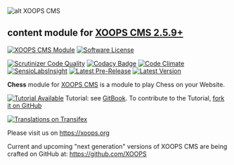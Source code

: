 ![alt XOOPS CMS](https://xoops.org/images/logoXoops4GithubRepository.png)
## content module for  [XOOPS CMS 2.5.9+](https://xoops.org)
[![XOOPS CMS Module](https://img.shields.io/badge/XOOPS%20CMS-Module-blue.svg)](https://xoops.org)
[![Software License](https://img.shields.io/badge/license-GPL-brightgreen.svg?style=flat)](http://www.gnu.org/licenses/gpl-2.0.html)

[![Scrutinizer Code Quality](https://img.shields.io/scrutinizer/g/XoopsModules25x/chess.svg?style=flat)](https://scrutinizer-ci.com/g/XoopsModules25x/chess/?branch=master)
[![Codacy Badge](https://api.codacy.com/project/badge/Grade/95b12220e0ac4056b9af52af708379c9)](https://www.codacy.com/app/XoopsModules25x/chess)
[![Code Climate](https://img.shields.io/codeclimate/github/XoopsModules25x/chess.svg?style=flat)](https://codeclimate.com/github/XoopsModules25x/chess)
[![SensioLabsInsight](https://insight.sensiolabs.com/projects/f48090dc-a770-49b6-b895-6db50b08e3c4/mini.png)](https://insight.sensiolabs.com/projects/f48090dc-a770-49b6-b895-6db50b08e3c4)
[![Latest Pre-Release](https://img.shields.io/github/tag/XoopsModules25x/chess.svg?style=flat)](https://github.com/XoopsModules25x/chess/tags/)
[![Latest Version](https://img.shields.io/github/release/XoopsModules25x/chess.svg?style=flat)](https://github.com/XoopsModules25x/chess/releases/)

**Chess** module for [XOOPS CMS](https://xoops.org) is a module to play Chess on your Website.

[![Tutorial Available](https://xoops.org/images/tutorial-available-blue.svg)](https://www.gitbook.com/book/xoops/chess-tutorial/) Tutorial: see [GitBook](https://www.gitbook.com/book/xoops/chess-tutorial/).
To contribute to the Tutorial, [fork it on GitHub](https://github.com/XoopsDocs/chess-tutorial)

[![Translations on Transifex](https://xoops.org/images/translations-transifex-blue.svg)](https://www.transifex.com/xoops)

Please visit us on https://xoops.org

Current and upcoming "next generation" versions of XOOPS CMS are being crafted on GitHub at: https://github.com/XOOPS
